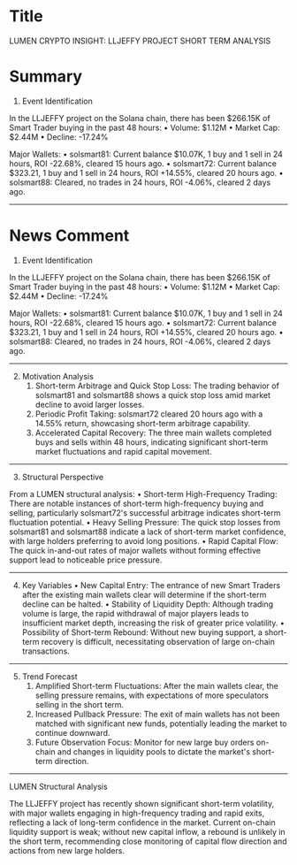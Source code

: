 # Title
LUMEN CRYPTO INSIGHT: LLJEFFY PROJECT SHORT TERM ANALYSIS

# Summary
1. Event Identification

In the LLJEFFY project on the Solana chain, there has been $266.15K of Smart Trader buying in the past 48 hours:
   • Volume: $1.12M
   • Market Cap: $2.44M
   • Decline: -17.24%

Major Wallets:
   • solsmart81: Current balance $10.07K, 1 buy and 1 sell in 24 hours, ROI -22.68%, cleared 15 hours ago.
   • solsmart72: Current balance $323.21, 1 buy and 1 sell in 24 hours, ROI +14.55%, cleared 20 hours ago.
   • solsmart88: Cleared, no trades in 24 hours, ROI -4.06%, cleared 2 days ago.

---

# News Comment
1. Event Identification

In the LLJEFFY project on the Solana chain, there has been $266.15K of Smart Trader buying in the past 48 hours:
   • Volume: $1.12M
   • Market Cap: $2.44M
   • Decline: -17.24%

Major Wallets:
   • solsmart81: Current balance $10.07K, 1 buy and 1 sell in 24 hours, ROI -22.68%, cleared 15 hours ago.
   • solsmart72: Current balance $323.21, 1 buy and 1 sell in 24 hours, ROI +14.55%, cleared 20 hours ago.
   • solsmart88: Cleared, no trades in 24 hours, ROI -4.06%, cleared 2 days ago.

---

2. Motivation Analysis
   1. Short-term Arbitrage and Quick Stop Loss: The trading behavior of solsmart81 and solsmart88 shows a quick stop loss amid market decline to avoid larger losses.
   2. Periodic Profit Taking: solsmart72 cleared 20 hours ago with a 14.55% return, showcasing short-term arbitrage capability.
   3. Accelerated Capital Recovery: The three main wallets completed buys and sells within 48 hours, indicating significant short-term market fluctuations and rapid capital movement.

---

3. Structural Perspective

From a LUMEN structural analysis:
   • Short-term High-Frequency Trading: There are notable instances of short-term high-frequency buying and selling, particularly solsmart72's successful arbitrage indicates short-term fluctuation potential.
   • Heavy Selling Pressure: The quick stop losses from solsmart81 and solsmart88 indicate a lack of short-term market confidence, with large holders preferring to avoid long positions.
   • Rapid Capital Flow: The quick in-and-out rates of major wallets without forming effective support lead to noticeable price pressure.

---

4. Key Variables
   • New Capital Entry: The entrance of new Smart Traders after the existing main wallets clear will determine if the short-term decline can be halted.
   • Stability of Liquidity Depth: Although trading volume is large, the rapid withdrawal of major players leads to insufficient market depth, increasing the risk of greater price volatility.
   • Possibility of Short-term Rebound: Without new buying support, a short-term recovery is difficult, necessitating observation of large on-chain transactions.

---

5. Trend Forecast
   1. Amplified Short-term Fluctuations: After the main wallets clear, the selling pressure remains, with expectations of more speculators selling in the short term.
   2. Increased Pullback Pressure: The exit of main wallets has not been matched with significant new funds, potentially leading the market to continue downward.
   3. Future Observation Focus: Monitor for new large buy orders on-chain and changes in liquidity pools to dictate the market's short-term direction.

---

LUMEN Structural Analysis

The LLJEFFY project has recently shown significant short-term volatility, with major wallets engaging in high-frequency trading and rapid exits, reflecting a lack of long-term confidence in the market. Current on-chain liquidity support is weak; without new capital inflow, a rebound is unlikely in the short term, recommending close monitoring of capital flow direction and actions from new large holders.
